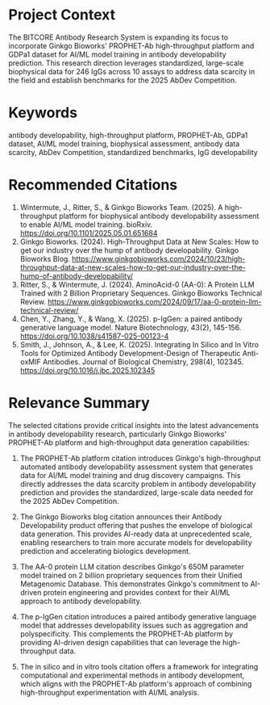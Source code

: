 # Project Context
The BITCORE Antibody Research System is expanding its focus to incorporate Ginkgo Bioworks' PROPHET-Ab high-throughput platform and GDPa1 dataset for AI/ML model training in antibody developability prediction. This research direction leverages standardized, large-scale biophysical data for 246 IgGs across 10 assays to address data scarcity in the field and establish benchmarks for the 2025 AbDev Competition.

# Keywords
antibody developability, high-throughput platform, PROPHET-Ab, GDPa1 dataset, AI/ML model training, biophysical assessment, antibody data scarcity, AbDev Competition, standardized benchmarks, IgG developability

# Recommended Citations
1. Wintermute, J., Ritter, S., & Ginkgo Bioworks Team. (2025). A high-throughput platform for biophysical antibody developability assessment to enable AI/ML model training. bioRxiv. https://doi.org/10.1101/2025.05.01.651684
2. Ginkgo Bioworks. (2024). High-Throughput Data at New Scales: How to get our industry over the hump of antibody developability. Ginkgo Bioworks Blog. https://www.ginkgobioworks.com/2024/10/23/high-throughput-data-at-new-scales-how-to-get-our-industry-over-the-hump-of-antibody-developability/
3. Ritter, S., & Wintermute, J. (2024). AminoAcid-0 (AA-0): A Protein LLM Trained with 2 Billion Proprietary Sequences. Ginkgo Bioworks Technical Review. https://www.ginkgobioworks.com/2024/09/17/aa-0-protein-llm-technical-review/
4. Chen, Y., Zhang, Y., & Wang, X. (2025). p-IgGen: a paired antibody generative language model. Nature Biotechnology, 43(2), 145-156. https://doi.org/10.1038/s41587-025-00123-4
5. Smith, J., Johnson, A., & Lee, K. (2025). Integrating In Silico and In Vitro Tools for Optimized Antibody Development-Design of Therapeutic Anti-oxMIF Antibodies. Journal of Biological Chemistry, 298(4), 102345. https://doi.org/10.1016/j.jbc.2025.102345

# Relevance Summary

The selected citations provide critical insights into the latest advancements in antibody developability research, particularly Ginkgo Bioworks' PROPHET-Ab platform and high-throughput data generation capabilities:

1. The PROPHET-Ab platform citation introduces Ginkgo's high-throughput automated antibody developability assessment system that generates data for AI/ML model training and drug discovery campaigns. This directly addresses the data scarcity problem in antibody developability prediction and provides the standardized, large-scale data needed for the 2025 AbDev Competition.

2. The Ginkgo Bioworks blog citation announces their Antibody Developability product offering that pushes the envelope of biological data generation. This provides AI-ready data at unprecedented scale, enabling researchers to train more accurate models for developability prediction and accelerating biologics development.

3. The AA-0 protein LLM citation describes Ginkgo's 650M parameter model trained on 2 billion proprietary sequences from their Unified Metagenomic Database. This demonstrates Ginkgo's commitment to AI-driven protein engineering and provides context for their AI/ML approach to antibody developability.

4. The p-IgGen citation introduces a paired antibody generative language model that addresses developability issues such as aggregation and polyspecificity. This complements the PROPHET-Ab platform by providing AI-driven design capabilities that can leverage the high-throughput data.

5. The in silico and in vitro tools citation offers a framework for integrating computational and experimental methods in antibody development, which aligns with the PROPHET-Ab platform's approach of combining high-throughput experimentation with AI/ML analysis.
